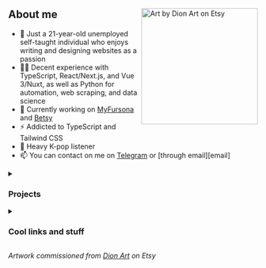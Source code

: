 <div>
  <img align="right" alt="Art by Dion Art on Etsy" width="235" src="https://res.cloudinary.com/kuroji-fusky-s3/image/upload/fursonas/comms/dionart_fusky_062af1.png">
  <h2>About me</h2>
</div>

- 🦊 Just a 21-year-old unemployed self-taught individual who enjoys writing and designing websites as a passion
- 👨‍💻 Decent experience with TypeScript, React/Next.js, and Vue 3/Nuxt, as well as Python for automation, web scraping, and data science
- 🔭 Currently working on [MyFursona][mf] and [Betsy][betsy]
- ⚡ Addicted to TypeScript and Tailwind CSS
- 💜 Heavy K-pop listener
- 📫 You can contact on me on [Telegram][tme] or [through email][email]

<details>
<summary><h3>Projects</h3></summary>

- [**kurojifusky.com**][pnb] - personal portfolio written in Nuxt 3, GSAP, and Three.js (under construction)
- [**MyFursona**][mf] - a social art platform to keep track of commissions, and adopts
- [**Paco Drawing Stats**][paco] - a data viz project that parses drawing data from Paco Panda
- [**Betsy**][betsy] - a browser extension for Chrome and Firefox that extends functionality when browsing Etsy
- [**Searchpets!**][sp] - a search engine to filter and query comic strips from *Housepets!*

</details>
<details>
<summary><h3>Cool links and stuff</h3></summary>

- [🖥️ Portfolio][portfolio] (under construction)
- [📚 Blog][blog]
- [☕ Ko-fi][kofi]

</details>

*Artwork commissioned from [Dion Art](https://www.etsy.com/shop/DionDigitalArt) on Etsy*

[mf]: https://github.com/MyFursona-Project/MyFursona
[paco]: https://github.com/kuroji-fusky/pacopanda-drawing-stats
[betsy]: https://github.com/kuroji-fusky/betsy
[sp]: https://github.com/foosky-labs/searchpets
[pnb]: https://github.com/kuroji-fusky/kurojifusky.com

[tme]: https://t.me/kurojifusky
[kemail]: mailto:hello@kurojifusky.com

[portfolio]: https://kurojifusky.com/
[blog]: https://blog.kurojifusky.com/
[kofi]: https://ko-fi.com/kuroji_fusky
